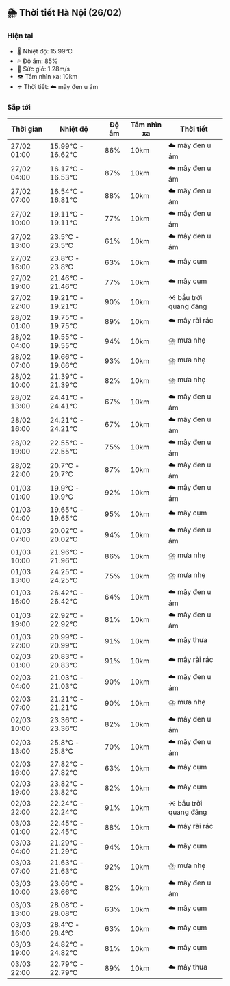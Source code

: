 ## 🌦️ Thời tiết Hà Nội (26/02)

### Hiện tại

- 🌡️ Nhiệt độ: 15.99℃
- 💦 Độ ẩm: 85%
- 💨 Sức gió: 1.28m/s
- 👁️ Tầm nhìn xa: 10km
- ☂️ Thời tiết: ☁️ mây đen u ám

### Sắp tới

| Thời gian | Nhiệt độ | Độ ẩm | Tầm nhìn xa | Thời tiết |
| --- | --- | --- | --- | --- |
| 27/02 01:00 | 15.99℃ - 16.62℃ | 86% | 10km | ☁️ mây đen u ám |
| 27/02 04:00 | 16.17℃ - 16.53℃ | 87% | 10km | ☁️ mây đen u ám |
| 27/02 07:00 | 16.54℃ - 16.81℃ | 88% | 10km | ☁️ mây đen u ám |
| 27/02 10:00 | 19.11℃ - 19.11℃ | 77% | 10km | ☁️ mây đen u ám |
| 27/02 13:00 | 23.5℃ - 23.5℃ | 61% | 10km | ☁️ mây đen u ám |
| 27/02 16:00 | 23.8℃ - 23.8℃ | 63% | 10km | ☁️ mây cụm |
| 27/02 19:00 | 21.46℃ - 21.46℃ | 77% | 10km | ☁️ mây cụm |
| 27/02 22:00 | 19.21℃ - 19.21℃ | 90% | 10km | ☀️ bầu trời quang đãng |
| 28/02 01:00 | 19.75℃ - 19.75℃ | 89% | 10km | ☁️ mây rải rác |
| 28/02 04:00 | 19.55℃ - 19.55℃ | 94% | 10km | ⛈️ mưa nhẹ |
| 28/02 07:00 | 19.66℃ - 19.66℃ | 93% | 10km | ⛈️ mưa nhẹ |
| 28/02 10:00 | 21.39℃ - 21.39℃ | 82% | 10km | ⛈️ mưa nhẹ |
| 28/02 13:00 | 24.41℃ - 24.41℃ | 67% | 10km | ☁️ mây đen u ám |
| 28/02 16:00 | 24.21℃ - 24.21℃ | 67% | 10km | ☁️ mây đen u ám |
| 28/02 19:00 | 22.55℃ - 22.55℃ | 75% | 10km | ☁️ mây đen u ám |
| 28/02 22:00 | 20.7℃ - 20.7℃ | 87% | 10km | ☁️ mây đen u ám |
| 01/03 01:00 | 19.9℃ - 19.9℃ | 92% | 10km | ☁️ mây đen u ám |
| 01/03 04:00 | 19.65℃ - 19.65℃ | 95% | 10km | ☁️ mây cụm |
| 01/03 07:00 | 20.02℃ - 20.02℃ | 94% | 10km | ☁️ mây đen u ám |
| 01/03 10:00 | 21.96℃ - 21.96℃ | 86% | 10km | ⛈️ mưa nhẹ |
| 01/03 13:00 | 24.25℃ - 24.25℃ | 75% | 10km | ⛈️ mưa nhẹ |
| 01/03 16:00 | 26.42℃ - 26.42℃ | 64% | 10km | ☁️ mây đen u ám |
| 01/03 19:00 | 22.92℃ - 22.92℃ | 81% | 10km | ☁️ mây đen u ám |
| 01/03 22:00 | 20.99℃ - 20.99℃ | 91% | 10km | ☁️ mây thưa |
| 02/03 01:00 | 20.83℃ - 20.83℃ | 91% | 10km | ☁️ mây rải rác |
| 02/03 04:00 | 21.03℃ - 21.03℃ | 90% | 10km | ☁️ mây đen u ám |
| 02/03 07:00 | 21.21℃ - 21.21℃ | 90% | 10km | ⛈️ mưa nhẹ |
| 02/03 10:00 | 23.36℃ - 23.36℃ | 82% | 10km | ☁️ mây đen u ám |
| 02/03 13:00 | 25.8℃ - 25.8℃ | 70% | 10km | ☁️ mây đen u ám |
| 02/03 16:00 | 27.82℃ - 27.82℃ | 63% | 10km | ☁️ mây cụm |
| 02/03 19:00 | 23.82℃ - 23.82℃ | 82% | 10km | ☁️ mây cụm |
| 02/03 22:00 | 22.24℃ - 22.24℃ | 91% | 10km | ☀️ bầu trời quang đãng |
| 03/03 01:00 | 22.45℃ - 22.45℃ | 88% | 10km | ☁️ mây rải rác |
| 03/03 04:00 | 21.29℃ - 21.29℃ | 94% | 10km | ☁️ mây cụm |
| 03/03 07:00 | 21.63℃ - 21.63℃ | 92% | 10km | ⛈️ mưa nhẹ |
| 03/03 10:00 | 23.66℃ - 23.66℃ | 82% | 10km | ☁️ mây đen u ám |
| 03/03 13:00 | 28.08℃ - 28.08℃ | 63% | 10km | ☁️ mây cụm |
| 03/03 16:00 | 28.4℃ - 28.4℃ | 63% | 10km | ☁️ mây cụm |
| 03/03 19:00 | 24.82℃ - 24.82℃ | 81% | 10km | ☁️ mây cụm |
| 03/03 22:00 | 22.79℃ - 22.79℃ | 89% | 10km | ☁️ mây thưa |
